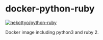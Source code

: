 docker-python-ruby
====
[![nekottyo/python-ruby](http://dockeri.co/image/nekottyo/python-ruby)](https://hub.docker.com/r/nekottyo/python-ruby/)

Docker image including python3 and ruby 2.
